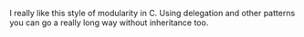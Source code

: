 I really like this style of modularity in C. Using delegation and other patterns you can go a really long way without inheritance too.
